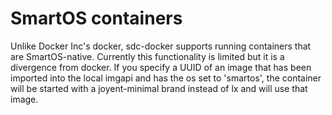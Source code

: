 # SmartOS containers

Unlike Docker Inc's docker, sdc-docker supports running containers that are
SmartOS-native. Currently this functionality is limited but it is a divergence
from docker. If you specify a UUID of an image that has been imported into
the local imgapi and has the os set to 'smartos', the container will be started
with a joyent-minimal brand instead of lx and will use that image.

